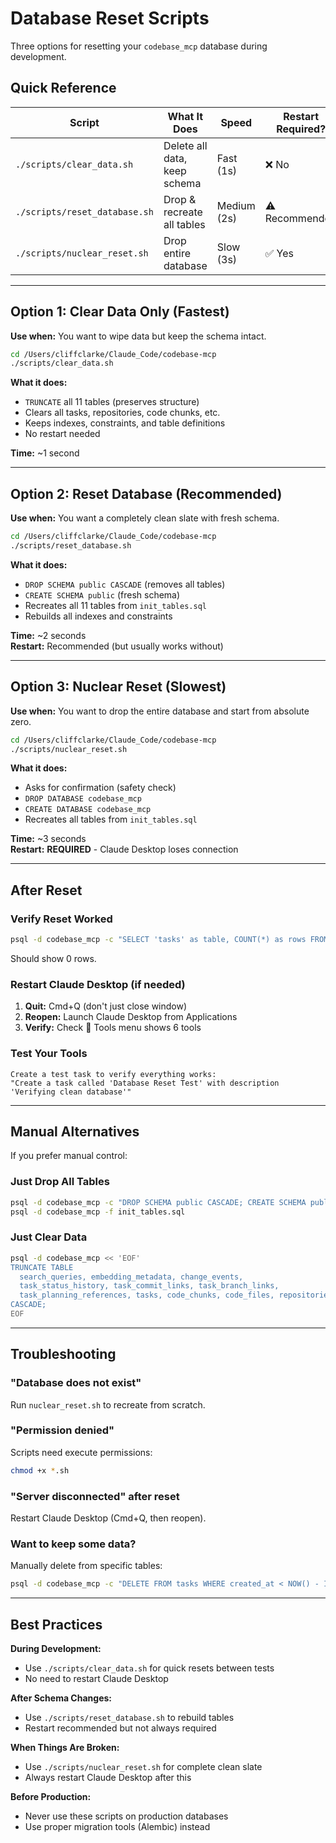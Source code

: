 # Database Reset Scripts

Three options for resetting your `codebase_mcp` database during development.

## Quick Reference

| Script | What It Does | Speed | Restart Required? |
|--------|--------------|-------|-------------------|
| `./scripts/clear_data.sh` | Delete all data, keep schema | Fast (1s) | ❌ No |
| `./scripts/reset_database.sh` | Drop & recreate all tables | Medium (2s) | ⚠️ Recommended |
| `./scripts/nuclear_reset.sh` | Drop entire database | Slow (3s) | ✅ Yes |

---

## Option 1: Clear Data Only (Fastest)

**Use when:** You want to wipe data but keep the schema intact.

```bash
cd /Users/cliffclarke/Claude_Code/codebase-mcp
./scripts/clear_data.sh
```

**What it does:**
- `TRUNCATE` all 11 tables (preserves structure)
- Clears all tasks, repositories, code chunks, etc.
- Keeps indexes, constraints, and table definitions
- No restart needed

**Time:** ~1 second

---

## Option 2: Reset Database (Recommended)

**Use when:** You want a completely clean slate with fresh schema.

```bash
cd /Users/cliffclarke/Claude_Code/codebase-mcp
./scripts/reset_database.sh
```

**What it does:**
- `DROP SCHEMA public CASCADE` (removes all tables)
- `CREATE SCHEMA public` (fresh schema)
- Recreates all 11 tables from `init_tables.sql`
- Rebuilds all indexes and constraints

**Time:** ~2 seconds  
**Restart:** Recommended (but usually works without)

---

## Option 3: Nuclear Reset (Slowest)

**Use when:** You want to drop the entire database and start from absolute zero.

```bash
cd /Users/cliffclarke/Claude_Code/codebase-mcp
./scripts/nuclear_reset.sh
```

**What it does:**
- Asks for confirmation (safety check)
- `DROP DATABASE codebase_mcp`
- `CREATE DATABASE codebase_mcp`
- Recreates all tables from `init_tables.sql`

**Time:** ~3 seconds  
**Restart:** **REQUIRED** - Claude Desktop loses connection

---

## After Reset

### Verify Reset Worked

```bash
psql -d codebase_mcp -c "SELECT 'tasks' as table, COUNT(*) as rows FROM tasks;"
```

Should show 0 rows.

### Restart Claude Desktop (if needed)

1. **Quit:** Cmd+Q (don't just close window)
2. **Reopen:** Launch Claude Desktop from Applications
3. **Verify:** Check 🔨 Tools menu shows 6 tools

### Test Your Tools

```
Create a test task to verify everything works:
"Create a task called 'Database Reset Test' with description 'Verifying clean database'"
```

---

## Manual Alternatives

If you prefer manual control:

### Just Drop All Tables
```bash
psql -d codebase_mcp -c "DROP SCHEMA public CASCADE; CREATE SCHEMA public;"
psql -d codebase_mcp -f init_tables.sql
```

### Just Clear Data
```bash
psql -d codebase_mcp << 'EOF'
TRUNCATE TABLE 
  search_queries, embedding_metadata, change_events,
  task_status_history, task_commit_links, task_branch_links,
  task_planning_references, tasks, code_chunks, code_files, repositories
CASCADE;
EOF
```

---

## Troubleshooting

### "Database does not exist"
Run `nuclear_reset.sh` to recreate from scratch.

### "Permission denied"
Scripts need execute permissions:
```bash
chmod +x *.sh
```

### "Server disconnected" after reset
Restart Claude Desktop (Cmd+Q, then reopen).

### Want to keep some data?
Manually delete from specific tables:
```bash
psql -d codebase_mcp -c "DELETE FROM tasks WHERE created_at < NOW() - INTERVAL '7 days';"
```

---

## Best Practices

**During Development:**
- Use `./scripts/clear_data.sh` for quick resets between tests
- No need to restart Claude Desktop

**After Schema Changes:**
- Use `./scripts/reset_database.sh` to rebuild tables
- Restart recommended but not always required

**When Things Are Broken:**
- Use `./scripts/nuclear_reset.sh` for complete clean slate
- Always restart Claude Desktop after this

**Before Production:**
- Never use these scripts on production databases
- Use proper migration tools (Alembic) instead
